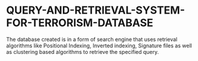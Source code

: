 # QUERY-AND-RETRIEVAL-SYSTEM-FOR-TERRORISM-DATABASE
The database created is in a form of search engine that uses retrieval algorithms like Positional Indexing, Inverted indexing, Signature files as well as clustering based algorithms to retrieve the specified query.

